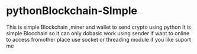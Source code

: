 # pythonBlockchain-SImple
This is simple Blockchain ,miner and wallet to send crypto using python
It is simple Blocchain so it can only dobasic work using sender if want to online to access fromother place use socket  or threading module
if you like suport me
